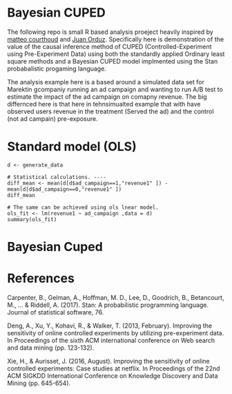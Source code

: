 # Bayesian CUPED

The following repo is small R based analysis proeject heavily inspired by [matteo courthoud](https://github.com/matteocourthoud/Blog-Posts/blob/main/notebooks/cuped.ipynb) and [Juan Orduz](https://juanitorduz.github.io/bayesian_cuped/). Specifically here is demonstration of the value of the causal inference method of CUPED (Controlled-Experiment using Pre-Experiment Data) using both the standardly applied Ordinary least square methods and a Bayesian CUPED model implmented using the Stan probabalistic progaming language.

The analysis example here is a based around a simulated data set for Marektin gcompaniy running an ad campaign and wanting to run A/B test to estimate the impact of the ad campaign on comapny revenue. The big differnced here is that here in tehnsimualted example that with have observed users revenue in the treatment (Served the ad) and the control (not ad campain) pre-exposure.  

# Standard model (OLS)
```{r}
d <- generate_data

# Statistical calculations. ----
diff_mean <- mean(d[d$ad_campaign==1,"revenue1" ]) - mean(d[d$ad_campaign==0,"revenue1" ])  
diff_mean

# The same can be achieved using ols lnear model.
ols_fit <- lm(revenue1 ~ ad_campaign ,data = d)
summary(ols_fit)
```
# Bayesian Cuped

# References

Carpenter, B., Gelman, A., Hoffman, M. D., Lee, D., Goodrich, B., Betancourt, M., ... & Riddell, A. (2017). Stan: A probabilistic programming language. Journal of statistical software, 76.

Deng, A., Xu, Y., Kohavi, R., & Walker, T. (2013, February). Improving the sensitivity of online controlled experiments by utilizing pre-experiment data. In Proceedings of the sixth ACM international conference on Web search and data mining (pp. 123-132).

Xie, H., & Aurisset, J. (2016, August). Improving the sensitivity of online controlled experiments: Case studies at netflix. In Proceedings of the 22nd ACM SIGKDD International Conference on Knowledge Discovery and Data Mining (pp. 645-654).